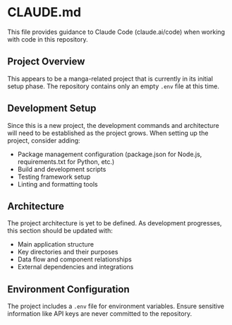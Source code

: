 # CLAUDE.md

This file provides guidance to Claude Code (claude.ai/code) when working with code in this repository.

## Project Overview

This appears to be a manga-related project that is currently in its initial setup phase. The repository contains only an empty `.env` file at this time.

## Development Setup

Since this is a new project, the development commands and architecture will need to be established as the project grows. When setting up the project, consider adding:

- Package management configuration (package.json for Node.js, requirements.txt for Python, etc.)
- Build and development scripts
- Testing framework setup
- Linting and formatting tools

## Architecture

The project architecture is yet to be defined. As development progresses, this section should be updated with:

- Main application structure
- Key directories and their purposes
- Data flow and component relationships
- External dependencies and integrations

## Environment Configuration

The project includes a `.env` file for environment variables. Ensure sensitive information like API keys are never committed to the repository.